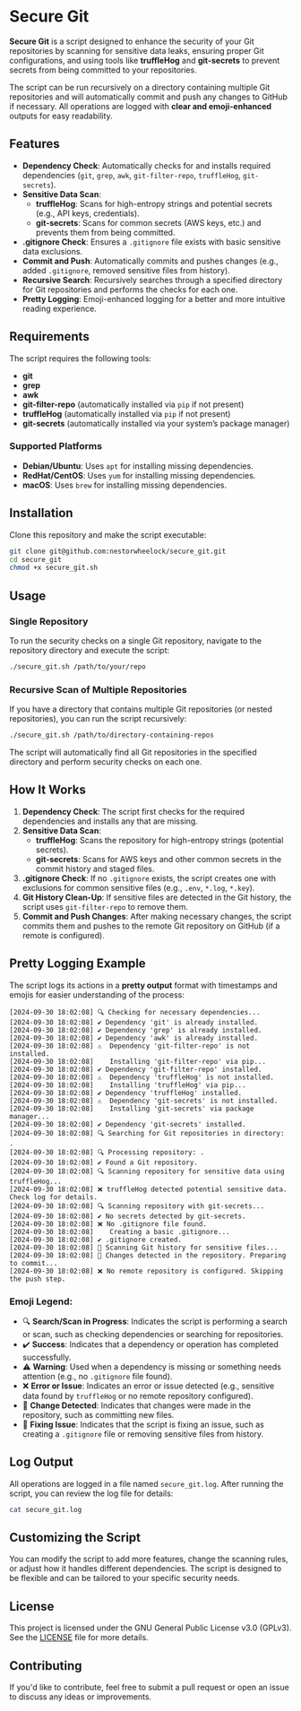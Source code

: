 
# Secure Git

**Secure Git** is a script designed to enhance the security of your Git repositories by scanning for sensitive data leaks, ensuring proper Git configurations, and using tools like **truffleHog** and **git-secrets** to prevent secrets from being committed to your repositories.

The script can be run recursively on a directory containing multiple Git repositories and will automatically commit and push any changes to GitHub if necessary. All operations are logged with **clear and emoji-enhanced** outputs for easy readability.

## Features

- **Dependency Check**: Automatically checks for and installs required dependencies (`git`, `grep`, `awk`, `git-filter-repo`, `truffleHog`, `git-secrets`).
- **Sensitive Data Scan**:
  - **truffleHog**: Scans for high-entropy strings and potential secrets (e.g., API keys, credentials).
  - **git-secrets**: Scans for common secrets (AWS keys, etc.) and prevents them from being committed.
- **.gitignore Check**: Ensures a `.gitignore` file exists with basic sensitive data exclusions.
- **Commit and Push**: Automatically commits and pushes changes (e.g., added `.gitignore`, removed sensitive files from history).
- **Recursive Search**: Recursively searches through a specified directory for Git repositories and performs the checks for each one.
- **Pretty Logging**: Emoji-enhanced logging for a better and more intuitive reading experience.

## Requirements

The script requires the following tools:

- **git**
- **grep**
- **awk**
- **git-filter-repo** (automatically installed via `pip` if not present)
- **truffleHog** (automatically installed via `pip` if not present)
- **git-secrets** (automatically installed via your system’s package manager)

### Supported Platforms

- **Debian/Ubuntu**: Uses `apt` for installing missing dependencies.
- **RedHat/CentOS**: Uses `yum` for installing missing dependencies.
- **macOS**: Uses `brew` for installing missing dependencies.

## Installation

Clone this repository and make the script executable:

```bash
git clone git@github.com:nestorwheelock/secure_git.git
cd secure_git
chmod +x secure_git.sh
```

## Usage

### Single Repository

To run the security checks on a single Git repository, navigate to the repository directory and execute the script:

```bash
./secure_git.sh /path/to/your/repo
```

### Recursive Scan of Multiple Repositories

If you have a directory that contains multiple Git repositories (or nested repositories), you can run the script recursively:

```bash
./secure_git.sh /path/to/directory-containing-repos
```

The script will automatically find all Git repositories in the specified directory and perform security checks on each one.

## How It Works

1. **Dependency Check**: The script first checks for the required dependencies and installs any that are missing.
2. **Sensitive Data Scan**:
   - **truffleHog**: Scans the repository for high-entropy strings (potential secrets).
   - **git-secrets**: Scans for AWS keys and other common secrets in the commit history and staged files.
3. **.gitignore Check**: If no `.gitignore` exists, the script creates one with exclusions for common sensitive files (e.g., `.env`, `*.log`, `*.key`).
4. **Git History Clean-Up**: If sensitive files are detected in the Git history, the script uses `git-filter-repo` to remove them.
5. **Commit and Push Changes**: After making necessary changes, the script commits them and pushes to the remote Git repository on GitHub (if a remote is configured).

## Pretty Logging Example

The script logs its actions in a **pretty output** format with timestamps and emojis for easier understanding of the process:

```log
[2024-09-30 18:02:08] 🔍 Checking for necessary dependencies...
[2024-09-30 18:02:08] ✔️ Dependency 'git' is already installed.
[2024-09-30 18:02:08] ✔️ Dependency 'grep' is already installed.
[2024-09-30 18:02:08] ✔️ Dependency 'awk' is already installed.
[2024-09-30 18:02:08] ⚠️  Dependency 'git-filter-repo' is not installed.
[2024-09-30 18:02:08]    Installing 'git-filter-repo' via pip...
[2024-09-30 18:02:08] ✔️ Dependency 'git-filter-repo' installed.
[2024-09-30 18:02:08] ⚠️  Dependency 'truffleHog' is not installed.
[2024-09-30 18:02:08]    Installing 'truffleHog' via pip...
[2024-09-30 18:02:08] ✔️ Dependency 'truffleHog' installed.
[2024-09-30 18:02:08] ⚠️  Dependency 'git-secrets' is not installed.
[2024-09-30 18:02:08]    Installing 'git-secrets' via package manager...
[2024-09-30 18:02:08] ✔️ Dependency 'git-secrets' installed.
[2024-09-30 18:02:08] 🔍 Searching for Git repositories in directory: .
[2024-09-30 18:02:08] 🔍 Processing repository: .
[2024-09-30 18:02:08] ✔️ Found a Git repository.
[2024-09-30 18:02:08] 🔍 Scanning repository for sensitive data using truffleHog...
[2024-09-30 18:02:08] ❌ truffleHog detected potential sensitive data. Check log for details.
[2024-09-30 18:02:08] 🔍 Scanning repository with git-secrets...
[2024-09-30 18:02:08] ✔️ No secrets detected by git-secrets.
[2024-09-30 18:02:08] ❌ No .gitignore file found.
[2024-09-30 18:02:08]    Creating a basic .gitignore...
[2024-09-30 18:02:08] ✔️ .gitignore created.
[2024-09-30 18:02:08] 🔧 Scanning Git history for sensitive files...
[2024-09-30 18:02:08] 🔄 Changes detected in the repository. Preparing to commit...
[2024-09-30 18:02:08] ❌ No remote repository is configured. Skipping the push step.
```

### Emoji Legend:
- 🔍 **Search/Scan in Progress**: Indicates the script is performing a search or scan, such as checking dependencies or searching for repositories.
- ✔️ **Success**: Indicates that a dependency or operation has completed successfully.
- ⚠️ **Warning**: Used when a dependency is missing or something needs attention (e.g., no `.gitignore` file found).
- ❌ **Error or Issue**: Indicates an error or issue detected (e.g., sensitive data found by `truffleHog` or no remote repository configured).
- 🔄 **Change Detected**: Indicates that changes were made in the repository, such as committing new files.
- 🔧 **Fixing Issue**: Indicates that the script is fixing an issue, such as creating a `.gitignore` file or removing sensitive files from history.

## Log Output

All operations are logged in a file named `secure_git.log`. After running the script, you can review the log file for details:

```bash
cat secure_git.log
```

## Customizing the Script

You can modify the script to add more features, change the scanning rules, or adjust how it handles different dependencies. The script is designed to be flexible and can be tailored to your specific security needs.

## License

This project is licensed under the GNU General Public License v3.0 (GPLv3). See the [LICENSE](LICENSE) file for more details.

## Contributing

If you'd like to contribute, feel free to submit a pull request or open an issue to discuss any ideas or improvements.
